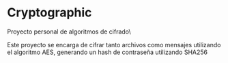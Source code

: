 # Cryptographic
Proyecto personal de algoritmos de cifrado\

Este proyecto se encarga de cifrar tanto archivos como mensajes utilizando el algoritmo AES, generando un hash de contraseña utilizando SHA256
